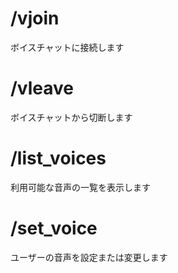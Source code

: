 # /vjoin
ボイスチャットに接続します

# /vleave
ボイスチャットから切断します

# /list_voices
利用可能な音声の一覧を表示します

# /set_voice
ユーザーの音声を設定または変更します

